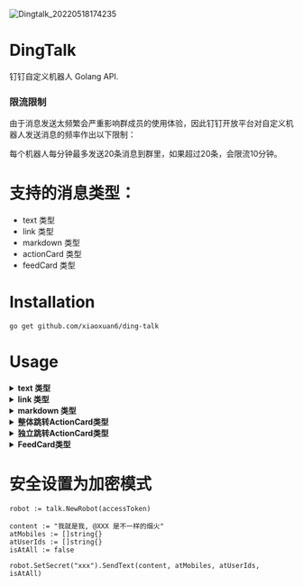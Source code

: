 ![Dingtalk_20220518174235](https://user-images.githubusercontent.com/32762220/169010157-188f2101-b747-4c6b-a333-00b718777e4a.jpg)

# DingTalk

钉钉自定义机器人 Golang API.

### 限流限制
由于消息发送太频繁会严重影响群成员的使用体验，因此钉钉开放平台对自定义机器人发送消息的频率作出以下限制：

每个机器人每分钟最多发送20条消息到群里，如果超过20条，会限流10分钟。

# 支持的消息类型：

* text 类型
* link 类型
* markdown 类型
* actionCard 类型
* feedCard 类型

# Installation

    go get github.com/xiaoxuan6/ding-talk

# Usage

<details>
<summary><b>text 类型</b></summary>

```
    robot := talk.NewRobot(accessToken)

    content := "我就是我, @XXX 是不一样的烟火"
    atMobiles := []string{}
    atUserIds := []string{}
    isAtAll := false
    
    err := robot.SendText(content, atMobiles, atUserIds, isAtAll)
    if err != nil {
        log.Fatal(err)
    }
```

</details>

<details>
<summary><b>link 类型</b></summary>

```
    robot := talk.NewRobot(accessToken)

    text := "这个即将发布的新版本，创始人xx称它为红树林。而在此之前，每当面临重大升级，产品经理们都会取一个应景的代号，这一次，为什么是红树林"
    title := "时代的火车向前开"
    picUrl := ""
    messageUrl := "https://www.dingtalk.com/s?__biz=MzA4NjMwMTA2Ng==&mid=2650316842&idx=1&sn=60da3ea2b29f1dcc43a7c8e4a7c97a16&scene=2&srcid=09189AnRJEdIiWVaKltFzNTw&from=timeline&isappinstalled=0&key=&ascene=2&uin=&devicetype=android-23&version=26031933&nettype=WIFI"
    
    err := robot.SendLink(text, title, picUrl, messageUrl)
    if err != nil {
        log.Fatal(err)
    }
```

</details>

<details>
<summary><b>markdown 类型</b></summary>

```
    robot := talk.NewRobot(accessToken)

    title := "杭州天气"
    text := "#### 杭州天气  \n > 9度，@1825718XXXX 西北风1级，空气良89，相对温度73%\n\n > ![screenshot](http://i01.lw.aliimg.com/media/lALPBbCc1ZhJGIvNAkzNBLA_1200_588.png)\n  > ###### 10点20分发布 [天气](http://www.thinkpage.cn/) "
    atMobiles := []string{"1825718XXXX"}
    atUserIds := []string{}
    isAtAll := false
	
    err := robot.SendMarkdown(title, text, atMobiles, atUserIds, isAtAll)
    if err != nil {
        log.Fatal(err)
    }
```

</details>

<details>
<summary><b>整体跳转ActionCard类型</b></summary>

```
    robot := talk.NewRobot(accessToken)

    title := "乔布斯 20 年前想打造一间苹果咖啡厅，而它正是 Apple Store 的前身"
    text := "![screenshot](@lADOpwk3K80C0M0FoA) \n #### 乔布斯 20 年前想打造的苹果咖啡厅 \n\n Apple Store 的设计正从原来满满的科技感走向生活化，而其生活化的走向其实可以追溯到 20 年前苹果一个建立咖啡馆的计划"
    singleTitle := "阅读全文"
    singleURL := "https://www.dingtalk.com/"
    btnOrientation := "0" // 0：按钮竖直排列, 1：按钮横向排列
	
    err := robot.SendActionCard(title, text, singleTitle, singleURL, btnOrientation)
    if err != nil {
        log.Fatal(err)
    }
```

</details>

<details>
<summary><b>独立跳转ActionCard类型</b></summary>

```
    robot := talk.NewRobot(accessToken)

    title := "我 20 年前想打造一间苹果咖啡厅，而它正是 Apple Store 的前身"
    text := "![screenshot](https://img.alicdn.com/tfs/TB1NwmBEL9TBuNjy1zbXXXpepXa-2400-1218.png) \n\n #### 乔布斯 20 年前想打造的苹果咖啡厅 \n\n Apple Store 的设计正从原来满满的科技感走向生活化，而其生活化的走向其实可以追溯到 20 年前苹果一个建立咖啡馆的计划"
    btnOrientation := "0" // 0：按钮竖直排列, 1：按钮横向排列

    btns := make([]talk.Btns, 0)
    btn1 := talk.Btns{
        Title: "内容不错",		
        ActionURL: "https://www.dingtalk.com/",
    }
    btns = append(btns, btn1)
    btn2 := talk.Btns{
        Title: "不感兴趣",		
        ActionURL: "https://www.dingtalk.com/",
    }
    btns = append(btns, btn2)
	
    err := robot.SendActionCard2(title, text, btnOrientation, btns)
    if err != nil {
        log.Fatal(err)
    }
```

</details>

<details>
<summary><b>FeedCard类型</b></summary>

```
    robot := talk.NewRobot(accessToken)
    
    links := make([]talk.Links, 0)
    link1 := talk.Links{
    	Title: "时代的火车向前开1",
    	MessageURL: "https://www.dingtalk.com/",
    	PicURL: "https://img.alicdn.com/tfs/TB1NwmBEL9TBuNjy1zbXXXpepXa-2400-1218.png",
    }
    links = append(links, link1)
    link2 := talk.Links{
    	Title: "时代的火车向前开2",
    	MessageURL: "https://www.dingtalk.com/",
    	PicURL: "https://img.alicdn.com/tfs/TB1NwmBEL9TBuNjy1zbXXXpepXa-2400-1218.png",
    }
    links = append(links, link2)
	
    err := robot.SendFeedCard(links)
    if err != nil {
        log.Fatal(err)
    }
```

</details>

# 安全设置为加密模式

    robot := talk.NewRobot(accessToken)

    content := "我就是我, @XXX 是不一样的烟火"
    atMobiles := []string{}
    atUserIds := []string{}
    isAtAll := false

    robot.SetSecret("xxx").SendText(content, atMobiles, atUserIds, isAtAll)

